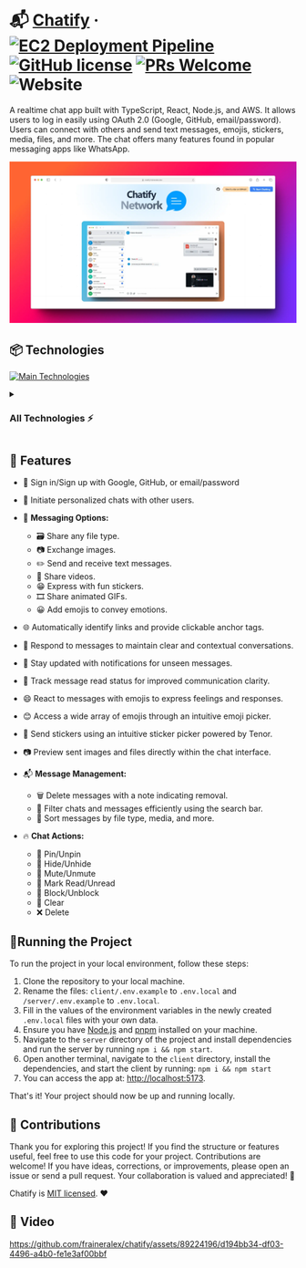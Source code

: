 # 📬 [Chatify](https://chatify.fraineralex.dev/) &middot; [![EC2 Deployment Pipeline](https://github.com/fraineralex/chatify/actions/workflows/deployement-pipeline.yaml/badge.svg)](https://github.com/fraineralex/chatify/actions/workflows/deployement-pipeline.yaml) [![GitHub license](https://img.shields.io/badge/license-MIT-004DFF.svg)](https://github.com/fraineralex/chatify/blob/main/LICENSE) [![PRs Welcome](https://img.shields.io/badge/PRs-welcome-FF0065.svg)](https://legacy.reactjs.org/docs/how-to-contribute.html#your-first-pull-request) ![Website](https://img.shields.io/website-running-stopped-7B2EFF-red/https/chatify.fraineralex.dev.svg)

A realtime chat app built with TypeScript, React, Node.js, and AWS. It allows users to log in easily using OAuth 2.0 (Google, GitHub, email/password). Users can connect with others and send text messages, emojis, stickers, media, files, and more. The chat offers many features found in popular messaging apps like WhatsApp.

![Open graph image of Chatify](/client/public/og.webp)

## 📦 Technologies

[![Main Technologies](https://skillicons.dev/icons?i=ts,react,vite,tailwind,css,html,nodejs,express,sqlite,aws,cloudflare,pnpm,githubactions,ubuntu)](https://skillicons.dev) 

<details>
  <summary><h3>All Technologies ⚡</h3></summary>
  
  - **Fronted:** `TypeScript` &middot; `React` &middot; `Vite` &middot; `TailwindCSS` &middot; `Zustand` &middot; `Auth0`
  - **Backend:** `TypeScript` &middot; `Node.js` &middot; `Express` &middot; `Turso` &middot; `Socket.io` &middot; `REST` &middot; `JWT Auth`
  - **Infra:** `AWS: EC2 - S3 - CloudFront` &middot; `Cloudflare Pages` &middot; `PNPM Workspaces` &middot; `PM2` &middot; `GitHub Actions`
  - **Linting and Formatting:** `StandarJS` &middot; `EsLint` &middot; `Prettier`
    
</details>

## 🚀 Features

- 🔐 Sign in/Sign up with Google, GitHub, or email/password
- 💬 Initiate personalized chats with other users.
- 📩 **Messaging Options:**

  - 🗃️ Share any file type.
  - 📷 Exchange images.
  - ✏️ Send and receive text messages.
  - 🎥 Share videos.
  - 😁 Express with fun stickers.
  - 🎞️ Share animated GIFs.
  - 😀 Add emojis to convey emotions.

- 🌐 Automatically identify links and provide clickable anchor tags.

- 🔄 Respond to messages to maintain clear and contextual conversations.

- 🔮 Stay updated with notifications for unseen messages.

- 🧐 Track message read status for improved communication clarity.

- 😄 React to messages with emojis to express feelings and responses.

- 😊 Access a wide array of emojis through an intuitive emoji picker.
- 🎈 Send stickers using an intuitive sticker picker powered by Tenor.
- 📷 Preview sent images and files directly within the chat interface.

- 📬 **Message Management:**
  - 🗑️ Delete messages with a note indicating removal.
  - 🔎 Filter chats and messages efficiently using the search bar.
  - 🧮 Sort messages by file type, media, and more.
- 🔥 **Chat Actions:**
  - 📌 Pin/Unpin
  - 👀 Hide/Unhide
  - 🔕 Mute/Unmute
  - 🔵 Mark Read/Unread
  - 🔐 Block/Unblock
  - 🧼 Clear
  - ❌ Delete

## 🚦Running the Project

To run the project in your local environment, follow these steps:

1. Clone the repository to your local machine.
2. Rename the files: `client/.env.example` to `.env.local` and `/server/.env.example` to `.env.local`.
3. Fill in the values of the environment variables in the newly created `.env.local` files with your own data.
4. Ensure you have [Node.js](https://nodejs.org/) and [pnpm](https://pnpm.io/) installed on your machine.
5. Navigate to the `server` directory of the project and install dependencies and run the server by running `npm i && npm start`.
6. Open another terminal, navigate to the `client` directory, install the dependencies, and start the client by running: `npm i && npm start`
7. You can access the app at: [http://localhost:5173](http://localhost:5173).

That's it! Your project should now be up and running locally.

## 🌟 Contributions

Thank you for exploring this project! If you find the structure or features useful, feel free to use this code for your project. Contributions are welcome! If you have ideas, corrections, or improvements, please open an issue or send a pull request. Your collaboration is valued and appreciated! 🚀

Chatify is [MIT licensed](/LICENSE). ❤️

## 🍿 Video

https://github.com/fraineralex/chatify/assets/89224196/d194bb34-df03-4496-a4b0-fe1e3af00bbf
